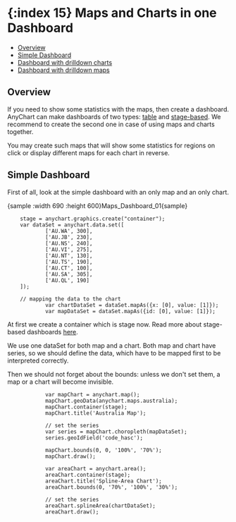 {:index 15}
Maps and Charts in one Dashboard
======================

* [Overview](#overview)
* [Simple Dashboard](#simple_dashboard)
* [Dashboard with drilldown charts](#dashboard_with_drilldown_charts)
* [Dashboard with drilldown maps](#dashboard_with_drilldown_maps)

## Overview

If you need to show some statistics with the maps, then create a dashboard. AnyChart can make dashboards of two types: [table](../../Dashboards/Table_Layout) and [stage-based](../../Dashboards/Stage-Based_Layout). We recommend to create the second one in case of using maps and charts together.

You may create such maps that will show some statistics for regions on click or display different maps for each chart in reverse.

## Simple Dashboard

First of all, look at the simple dashboard with an only map and an only chart.

{sample :width 690 :height 600}Maps\_Dashboard\_01{sample}

```
	stage = anychart.graphics.create("container");
	var dataSet = anychart.data.set([
			['AU.WA', 300],
			['AU.JB', 230],
			['AU.NS', 240],
			['AU.VI', 275],
			['AU.NT', 130],
			['AU.TS', 190],
			['AU.CT', 100],
			['AU.SA', 305],
			['AU.QL', 190]
	]);
	
	// mapping the data to the chart
            var chartDataSet = dataSet.mapAs({x: [0], value: [1]});
            var mapDataSet = dataSet.mapAs({id: [0], value: [1]});
```
At first we create a container which is stage now. Read more about stage-based dashboards [here](../../Dashboards/Stage-Based_Layout).

We use one dataSet for both map and a chart. Both map and chart have series, so we should define the data, which have to be mapped first to be interpreted correctly.

Then we should not forget about the bounds: unless we don't set them, a map or a chart will become invisible.

```
			var mapChart = anychart.map();
            mapChart.geoData(anychart.maps.australia);
            mapChart.container(stage);
            mapChart.title('Australia Map');
			
            // set the series
            var series = mapChart.choropleth(mapDataSet);
            series.geoIdField('code_hasc');

            mapChart.bounds(0, 0, '100%', '70%');
            mapChart.draw();

            var areaChart = anychart.area();
            areaChart.container(stage);
            areaChart.title('Spline-Area Chart');
            areaChart.bounds(0, '70%', '100%', '30%');
			
			// set the series
            areaChart.splineArea(chartDataSet);
            areaChart.draw();
			
```
